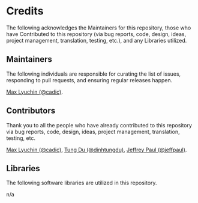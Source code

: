 # Credits

The following acknowledges the Maintainers for this repository, those who have Contributed to this repository (via bug reports, code, design, ideas, project management, translation, testing, etc.), and any Libraries utilized.

## Maintainers

The following individuals are responsible for curating the list of issues, responding to pull requests, and ensuring regular releases happen.

[Max Lyuchin (@cadic)](https://github.com/cadic).

## Contributors

Thank you to all the people who have already contributed to this repository via bug reports, code, design, ideas, project management, translation, testing, etc.

[Max Lyuchin (@cadic)](https://github.com/cadic), [Tung Du (@dinhtungdu)](https://github.com/dinhtungdu), [Jeffrey Paul (@jeffpaul)](https://github.com/jeffpaul).

## Libraries

The following software libraries are utilized in this repository.

n/a
